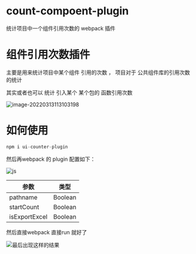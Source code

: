 # count-compoent-plugin
统计项目中一个组件引用次数的 webpack 插件
#  组件引用次数插件

 主要是用来统计项目中某个组件 引用的次数 ， 项目对于 公共组件库的引用次数的统计

其实或者也可以 统计 引入某个 某个包的 函数引用次数 

![image-20220313113103198](https://ztifly.oss-cn-hangzhou.aliyuncs.com/image-20220313113103198.png)


# 如何使用

```js
npm i ui-counter-plugin
```



然后再webpack 的 plugin 配置如下：

![js](https://ztifly.oss-cn-hangzhou.aliyuncs.com/image-20220313113623645.png)

| 参数          | 类型    |
| ------------- | ------- |
| pathname      | Boolean |
| startCount    | Boolean |
| isExportExcel | Boolean | 

然后直接webpack 直接run 就好了

![最后出现这样的结果](https://ztifly.oss-cn-hangzhou.aliyuncs.com/image-20220313114016192.png)


